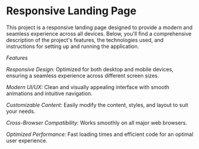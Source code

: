# Responsive Landing Page 

This project is a responsive landing page designed to provide a modern and seamless experience across all devices. Below, you'll find a comprehensive description of the project's features, the technologies used, and instructions for setting up and running the application.

*Features*

*Responsive Design:* Optimized for both desktop and mobile devices, ensuring a seamless experience across different screen sizes.

*Modern UI/UX:* Clean and visually appealing interface with smooth animations and intuitive navigation.

*Customizable Content:* Easily modify the content, styles, and layout to suit your needs.

*Cross-Browser Compatibility:* Works smoothly on all major web browsers.

*Optimized Performance:* Fast loading times and efficient code for an optimal user experience.

